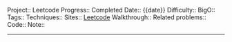 Project:: Leetcode
Progress:: Completed
Date:: {{date}}
Difficulty:: 
BigO:: 
Tags:: 
Techniques:: 
Sites:: [Leetcode]()
Walkthrough:: 
Related problems:: 
Code:: 
Note:: 

---
